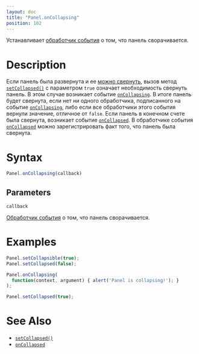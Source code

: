 ```yaml
---
layout: doc
title: "Panel.onCollapsing"
position: 102
---
```


Устанавливает [обработчик события](../../../KeyConcepts/Script/) о том, что панель сворачивается.

# Description

Если панель была развернута и ее [можно свернуть](../Panel.getCollapsible/), вызов метод [`setCollapsed()`](../Panel.setCollapsed/)
с параметром `true` означает необходимость свернуть панель. В этом случае возникает событие [`onCollapsing`](../Panel.onCollapsing/).
В итоге панель будет свернута, если нет ни одного обработчика, подписанного на событие [`onCollapsing`](../Panel.onCollapsing/),
либо если все обработчики этого события вернули значение, отличное от `false`. Если панель в конечном счете была свернута,
возникает событие [`onCollapsed`](../Panel.onCollapsed/). В обработчике события [`onCollapsed`](../Panel.onCollapsed/)
можно зарегистрировать факт того, что панель была свернута.

# Syntax

```js
Panel.onCollapsing(callback)
```

## Parameters

`callback`

[Обработчик события](../../../KeyConcepts/Script/) о том, что панель сворачивается.

# Examples

```js
Panel.setCollapsible(true);
Panel.setCollapsed(false);

Panel.onCollapsing(
  function(context, argument) { alert('Panel is collapsing!'); }
);

Panel.setCollapsed(true);
```

# See Also

* [`setCollapsed()`](../Panel.setCollapsed/)
* [`onCollapsed`](../Panel.onCollapsed/)

